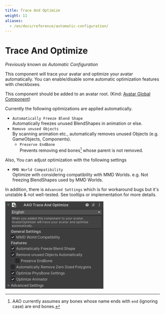 ```yaml
---
title: Trace And Optimize
weight: 11
aliases:
  - /en/docs/reference/automatic-configuration/
---
```


# Trace And Optimize

<i>Previously known as Automatic Configuration</i>

This component will trace your avatar and optimize your avatar automatically.
You can enable/disable some automatic optimization features with checkboxes.

This component should be added to an avatar root. (Kind: [Avatar Global Component](../../component-kind/avatar-global-components))

Currently the following optimizations are applied automatically.
- `Automatically Freeze Blend Shape`  
  Automatically freezes unused BlendShapes in animation or else.
- `Remove unused Objects`  
  By scanning animation etc., automatically removes unused Objects (e.g. GameObjects, Components).
  - `Preserve EndBone`  
    Prevents removing end bones[^endbone] whose parent is not removed.

Also, You can adjust optimization with the following settings
- `MMD World Compatibility`  
  Optimize with considering compatibility with MMD Worlds. e.g. Not freezing BlendShapes used by MMD Worlds.

In addition, there is `Advanced Settings` which is for workaround bugs but it's unstable & not well-tested.
See tooltips or implementation for more details.

![component.png](component.png)

[^endbone]: AAO currently assumes any bones whose name ends with `end` (ignoring case) are end bones.
